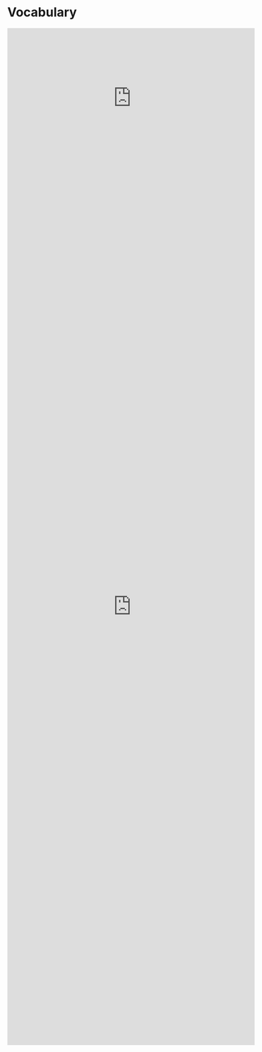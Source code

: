 <h1> Vocabulary </h1>
<iframe width="560" height="315" src="https://www.youtube.com/embed/VHoT4N43jK8" frameborder="0" allow="accelerometer; autoplay; encrypted-media; gyroscope; picture-in-picture" allowfullscreen></iframe>

<iframe src="https://h5p.org/h5p/embed/345745" width="560" height="1985" frameborder="0" allowfullscreen="allowfullscreen"></iframe><script src="https://h5p.org/sites/all/modules/h5p/library/js/h5p-resizer.js" charset="UTF-8">
